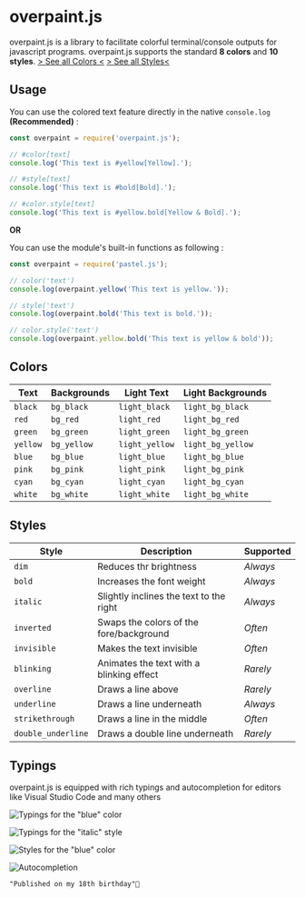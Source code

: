 
# overpaint.js

overpaint.js is a library to facilitate colorful terminal/console outputs for javascript programs.
overpaint.js supports the standard **8 colors** and **10 styles**.
[> See all Colors <](#colors)
[> See all Styles<](#styles)

## Usage

You can use the colored text feature directly in the native `console.log`  **(Recommended)** :

```js
const overpaint = require('overpaint.js');

// #color[text]
console.log('This text is #yellow[Yellow].');

// #style[text]
console.log('This text is #bold[Bold].');

// #color.style[text]
console.log('This text is #yellow.bold[Yellow & Bold].');
```

**OR**

You can use the module's built-in functions as following :

```js
const overpaint = require('pastel.js');

// color('text')
console.log(overpaint.yellow('This text is yellow.'));

// style('text')
console.log(overpaint.bold('This text is bold.'));

// color.style('text')
console.log(overpaint.yellow.bold('This text is yellow & bold'));
```

## Colors

| Text     | Backgrounds | Light Text     | Light Backgrounds |
| -------- | ----------- | -------------- | ----------------- |
| `black`  | `bg_black`  | `light_black`  | `light_bg_black`  |
| `red`    | `bg_red`    | `light_red`    | `light_bg_red`    |
| `green`  | `bg_green`  | `light_green`  | `light_bg_green`  |
| `yellow` | `bg_yellow` | `light_yellow` | `light_bg_yellow` |
| `blue`   | `bg_blue`   | `light_blue`   | `light_bg_blue`   |
| `pink`   | `bg_pink`   | `light_pink`   | `light_bg_pink`   |
| `cyan`   | `bg_cyan`   | `light_cyan`   | `light_bg_cyan`   |
| `white`  | `bg_white`  | `light_white`  | `light_bg_white`  |

## Styles

| Style              | Description                              | Supported |
| ------------------ | ---------------------------------------- | --------- |
| `dim`              | Reduces thr brightness                   | *Always*  |
| `bold`             | Increases the font weight                | *Always*  |
| `italic`           | Slightly inclines the text to the right  | *Always*  |
| `inverted`         | Swaps the colors of the fore/background  | *Often*   |
| `invisible`        | Makes the text invisible                 | *Often*   |
| `blinking`         | Animates the text with a blinking effect | *Rarely*  |
| `overline`         | Draws a line above                       | *Rarely*  |
| `underline`        | Draws a line underneath                  | *Always*  |
| `strikethrough`    | Draws a line in the middle               | *Often*   |
| `double_underline` | Draws a double line underneath           | *Rarely*  |

## Typings

overpaint.js is equipped with rich typings and autocompletion for editors like Visual Studio Code and many others

![Typings for the "blue" color](https://i.imgur.com/oOQ6QdE.png)

![Typings for the "italic" style](https://i.imgur.com/KYLrBwC.png)

![Styles for the "blue" color](https://i.imgur.com/PFXKXNx.png)

![Autocompletion](https://i.imgur.com/nTeFVY6.png)

```css
"Published on my 18th birthday"🥳
```